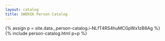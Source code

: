 ```yaml
---
layout: catalog
title: SWERIK Person Catalog
---
```

{% assign p = site.data._person-catalog.i-NLfT4RS4huMCGpWx1zB8Ag %}
{% include person-catalog.html p=p %}

